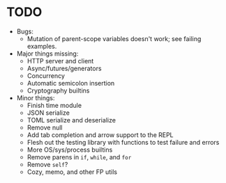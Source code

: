 # TODO

* Bugs:
    * Mutation of parent-scope variables doesn't work; see failing examples.
* Major things missing:
    * HTTP server and client
    * Async/futures/generators
    * Concurrency
    * Automatic semicolon insertion
    * Cryptography builtins
* Minor things:
    * Finish time module
    * JSON serialize
    * TOML serialize and deserialize
    * Remove null
    * Add tab completion and arrow support to the REPL
    * Flesh out the testing library with functions to test failure and errors
    * More OS/sys/process builtins
    * Remove parens in `if`, `while`, and `for`
    * Remove `self`?
    * Cozy, memo, and other FP utils
